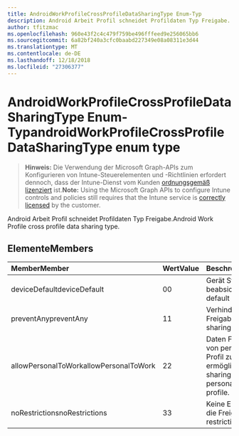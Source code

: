 ```yaml
---
title: AndroidWorkProfileCrossProfileDataSharingType Enum-Typ
description: Android Arbeit Profil schneidet Profildaten Typ Freigabe.
author: tfitzmac
ms.openlocfilehash: 960e43f2c4c479f759be496fffeed9e256065bb6
ms.sourcegitcommit: 6a82bf240a3cfc0baabd227349e08a08311e3d44
ms.translationtype: MT
ms.contentlocale: de-DE
ms.lasthandoff: 12/18/2018
ms.locfileid: "27306377"
---
```

# <a name="androidworkprofilecrossprofiledatasharingtype-enum-type"></a><span data-ttu-id="0d889-103">AndroidWorkProfileCrossProfileDataSharingType Enum-Typ</span><span class="sxs-lookup"><span data-stu-id="0d889-103">androidWorkProfileCrossProfileDataSharingType enum type</span></span>

> <span data-ttu-id="0d889-104">**Hinweis:** Die Verwendung der Microsoft Graph-APIs zum Konfigurieren von Intune-Steuerelementen und -Richtlinien erfordert dennoch, dass der Intune-Dienst vom Kunden [ordnungsgemäß lizenziert](https://go.microsoft.com/fwlink/?linkid=839381) ist.</span><span class="sxs-lookup"><span data-stu-id="0d889-104">**Note:** Using the Microsoft Graph APIs to configure Intune controls and policies still requires that the Intune service is [correctly licensed](https://go.microsoft.com/fwlink/?linkid=839381) by the customer.</span></span>

<span data-ttu-id="0d889-105">Android Arbeit Profil schneidet Profildaten Typ Freigabe.</span><span class="sxs-lookup"><span data-stu-id="0d889-105">Android Work Profile cross profile data sharing type.</span></span>
## <a name="members"></a><span data-ttu-id="0d889-106">Elemente</span><span class="sxs-lookup"><span data-stu-id="0d889-106">Members</span></span>
|<span data-ttu-id="0d889-107">Member</span><span class="sxs-lookup"><span data-stu-id="0d889-107">Member</span></span>|<span data-ttu-id="0d889-108">Wert</span><span class="sxs-lookup"><span data-stu-id="0d889-108">Value</span></span>|<span data-ttu-id="0d889-109">Beschreibung</span><span class="sxs-lookup"><span data-stu-id="0d889-109">Description</span></span>|
|:---|:---|:---|
|<span data-ttu-id="0d889-110">deviceDefault</span><span class="sxs-lookup"><span data-stu-id="0d889-110">deviceDefault</span></span>|<span data-ttu-id="0d889-111">0</span><span class="sxs-lookup"><span data-stu-id="0d889-111">0</span></span>|<span data-ttu-id="0d889-112">Gerät Standardwert, keine beabsichtigt.</span><span class="sxs-lookup"><span data-stu-id="0d889-112">Device default value, no intent.</span></span>|
|<span data-ttu-id="0d889-113">preventAny</span><span class="sxs-lookup"><span data-stu-id="0d889-113">preventAny</span></span>|<span data-ttu-id="0d889-114">1</span><span class="sxs-lookup"><span data-stu-id="0d889-114">1</span></span>|<span data-ttu-id="0d889-115">Verhindern, dass alle Freigabe.</span><span class="sxs-lookup"><span data-stu-id="0d889-115">Prevent any sharing.</span></span>|
|<span data-ttu-id="0d889-116">allowPersonalToWork</span><span class="sxs-lookup"><span data-stu-id="0d889-116">allowPersonalToWork</span></span>|<span data-ttu-id="0d889-117">2</span><span class="sxs-lookup"><span data-stu-id="0d889-117">2</span></span>|<span data-ttu-id="0d889-118">Daten Freigabeanfrage von persönlichen Profil Profil zu ermöglichen.</span><span class="sxs-lookup"><span data-stu-id="0d889-118">Allow data sharing request from personal profile to work profile.</span></span>|
|<span data-ttu-id="0d889-119">noRestrictions</span><span class="sxs-lookup"><span data-stu-id="0d889-119">noRestrictions</span></span>|<span data-ttu-id="0d889-120">3</span><span class="sxs-lookup"><span data-stu-id="0d889-120">3</span></span>|<span data-ttu-id="0d889-121">Keine Einschränkung für die Freigabe.</span><span class="sxs-lookup"><span data-stu-id="0d889-121">No restrictions on sharing.</span></span>|



